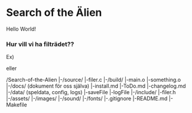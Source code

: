 # Search of the Älien
Hello World!

### Hur vill vi ha filträdet??

Ex)


eller

/Search-of-the-Alien
  |-/source/
    |-filer.c
  |-/build/
    |-main.o
    |-something.o
  |-/docs/  (dokument för oss själva)
    |-install.md
    |-ToDo.md
    |-changelog.md
  |-/data/   (speldata, config, logs)
    |-saveFile
    |-logFile
  |-/include/
    |-filer.h
  |-/assets/
    |-/images/
    |-/sound/
    |-/fonts/
  |-.gitignore
  |-README.md
  |-Makefile

